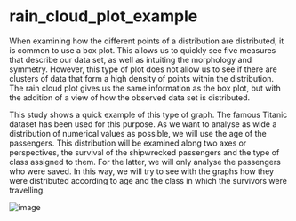# rain_cloud_plot_example

When examining how the different points of a distribution are distributed, it is common to use a box plot. This allows us to quickly see five measures that describe our data set, as well as intuiting the morphology and symmetry. However, this type of plot does not allow us to see if there are clusters of data that form a high density of points within the distribution. The rain cloud plot gives us the same information as the box plot, but with the addition of a view of how the observed data set is distributed.

This study shows a quick example of this type of graph. The famous Titanic dataset has been used for this purpose. As we want to analyse as wide a distribution of numerical values as possible, we will use the age of the passengers. This distribution will be examined along two axes or perspectives, the survival of the shipwrecked passengers and the type of class assigned to them. For the latter, we will only analyse the passengers who were saved. In this way, we will try to see with the graphs how they were distributed according to age and the class in which the survivors were travelling.


![image](https://user-images.githubusercontent.com/32896958/235251839-b993bfa9-e380-48ba-ab04-a5194c2dbea5.png)
